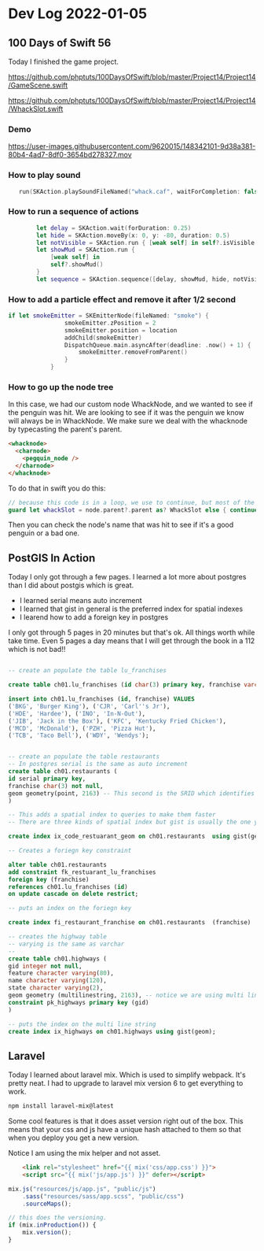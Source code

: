 # Dev Log 2022-01-05

## 100 Days of Swift 56

Today I finished the game project.  

https://github.com/phptuts/100DaysOfSwift/blob/master/Project14/Project14/GameScene.swift

https://github.com/phptuts/100DaysOfSwift/blob/master/Project14/Project14/WhackSlot.swift

### Demo

https://user-images.githubusercontent.com/9620015/148342101-9d38a381-80b4-4ad7-8df0-3654bd278327.mov

### How to play sound

```swift
   run(SKAction.playSoundFileNamed("whack.caf", waitForCompletion: false))
```

### How to run a sequence of actions

```swift
        let delay = SKAction.wait(forDuration: 0.25)
        let hide = SKAction.moveBy(x: 0, y: -80, duration: 0.5)
        let notVisible = SKAction.run { [weak self] in self?.isVisible = false}
        let showMud = SKAction.run {
            [weak self] in
            self?.showMud()
        }
        let sequence = SKAction.sequence([delay, showMud, hide, notVisible])
```

### How to add a particle effect and remove it after 1/2 second

```swift
if let smokeEmitter = SKEmitterNode(fileNamed: "smoke") {
                smokeEmitter.zPosition = 2
                smokeEmitter.position = location
                addChild(smokeEmitter)
                DispatchQueue.main.asyncAfter(deadline: .now() + 1) {
                    smokeEmitter.removeFromParent()
                }
            }
```

### How to go up the node tree

In this case, we had our custom node WhackNode, and we wanted to see if the penguin was hit.  We are looking to see if it was the penguin we know will always be in WhackNode.  We make sure we deal with the whacknode by typecasting the parent's parent.

```html
<whacknode>
  <charnode>
    <pegquin_node />
  </charnode>
</whacknode>
```

To do that in swift you do this:

```swift
// because this code is in a loop, we use to continue, but most of the time, I use return.
guard let whackSlot = node.parent?.parent as? WhackSlot else { continue }
```
Then you can check the node's name that was hit to see if it's a good penguin or a bad one.


## PostGIS In Action

Today I only got through a few pages.  I learned a lot more about postgres than I did about postgis which is great.

- I learned serial means auto increment
- I learned that gist in general is the preferred index for spatial indexes
- I learend how to add a foreign key in postgres

I only got through 5 pages in 20 minutes but that's ok.  All things worth while take time.  Even 5 pages a day means that I will get through the book in a 112 which is not bad!!

```sql

-- create an populate the table lu_franchises

create table ch01.lu_franchises (id char(3) primary key, franchise varchar(30));

insert into ch01.lu_franchises (id, franchise) VALUES
('BKG', 'Burger King'), ('CJR', 'Carl''s Jr'),
('HDE', 'Hardee'), ('INO', 'In-N-Out'),
('JIB', 'Jack in the Box'), ('KFC', 'Kentucky Fried Chicken'),
('MCD', 'McDonald'), ('PZH', 'Pizza Hut'),
('TCB', 'Taco Bell'), ('WDY', 'Wendys');


-- create an populate the table restaurants
-- In postgres serial is the same as auto increment
create table ch01.restaurants (
id serial primary key, 
franchise char(3) not null,
geom geometry(point, 2163) -- This second is the SRID which identifies the type of map
)

-- This adds a spatial index to queries to make them faster
-- There are three kinds of spatial index but gist is usually the one you want to use.

create index ix_code_restuarant_geom on ch01.restaurants  using gist(geom);

-- Creates a foriegn key constraint

alter table ch01.restaurants 
add constraint fk_restuarant_lu_franchises
foreign key (franchise)
references ch01.lu_franchises (id)
on update cascade on delete restrict;

-- puts an index on the foriegn key

create index fi_restaurant_franchise on ch01.restaurants  (franchise)

-- creates the highway table
-- varying is the same as varchar
-- 
create table ch01.highways (
gid integer not null,
feature character varying(80),
name character varying(120),
state character varying(2),
geom geometry (multilinestring, 2163), -- notice we are using multi lines and not points
constraint pk_highways primary key (gid)
)

-- puts the index on the multi line string
create index ix_highways on ch01.highways using gist(geom);
```

## Laravel

Today I learned about laravel mix.  Which is used to simplify webpack.  It's pretty neat.  I had to upgrade to laravel mix version 6 to get everything to work.

```bash
npm install laravel-mix@latest
```

Some cool features is that it does asset version right out of the box.  This means that your css and js have a unique hash attached to them so that when you deploy you get a new version.

Notice I am using the mix helper and not asset.

```html
    <link rel="stylesheet" href="{{ mix('css/app.css') }}">
    <script src="{{ mix('js/app.js') }}" defer></script>
```

```js
mix.js("resources/js/app.js", "public/js")
    .sass("resources/sass/app.scss", "public/css")
    .sourceMaps();

// this does the versioning.
if (mix.inProduction()) {
    mix.version();
}
```
